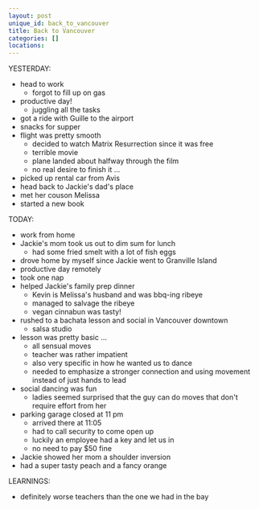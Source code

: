 ```yaml
---
layout: post
unique_id: back_to_vancouver
title: Back to Vancouver
categories: []
locations: 
---
```


YESTERDAY:
* head to work
  * forgot to fill up on gas
* productive day!
  * juggling all the tasks
* got a ride with Guille to the airport
* snacks for supper
* flight was pretty smooth
  * decided to watch Matrix Resurrection since it was free
  * terrible movie
  * plane landed about halfway through the film
  * no real desire to finish it ...
* picked up rental car from Avis
* head back to Jackie's dad's place
* met her couson Melissa
* started a new book

TODAY:
* work from home
* Jackie's mom took us out to dim sum for lunch
  * had some fried smelt with a lot of fish eggs
* drove home by myself since Jackie went to Granville Island
* productive day remotely
* took one nap
* helped Jackie's family prep dinner
  * Kevin is Melissa's husband and was bbq-ing ribeye
  * managed to salvage the ribeye
  * vegan cinnabun was tasty!
* rushed to a bachata lesson and social in Vancouver downtown
  * salsa studio
* lesson was pretty basic ...
  * all sensual moves
  * teacher was rather impatient
  * also very specific in how he wanted us to dance
  * needed to emphasize a stronger connection and using movement instead of just hands to lead
* social dancing was fun
  * ladies seemed surprised that the guy can do moves that don't require effort from her
* parking garage closed at 11 pm
  * arrived there at 11:05
  * had to call security to come open up
  * luckily an employee had a key and let us in
  * no need to pay $50 fine
* Jackie showed her mom a shoulder inversion
* had a super tasty peach and a fancy orange

LEARNINGS:
* definitely worse teachers than the one we had in the bay
